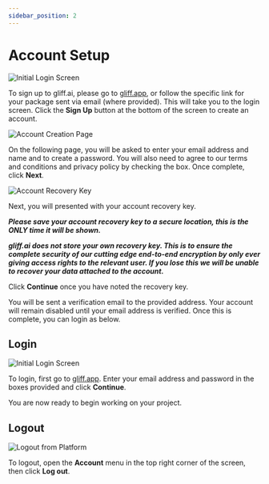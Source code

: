 ```yaml
---
sidebar_position: 2
---
```


# Account Setup

![Initial Login Screen](/img/dominate/login.png)

To sign up to gliff.ai, please go to [gliff.app](https://gliff.app), or follow the specific link for your package sent via email (where provided).
This will take you to the login screen.
Click the **Sign Up** button at the bottom of the screen to create an account.

![Account Creation Page](/img/dominate/create_account.png)

On the following page, you will be asked to enter your email address and name and to create a password.
You will also need to agree to our terms and conditions and privacy policy by checking the box.
Once complete, click **Next**.

![Account Recovery Key](/img/dominate/recovery_key.png)

Next, you will presented with your account recovery key.

**_Please save your account recovery key to a secure location, this is the ONLY time it will be shown._**

**_gliff.ai does not store your own recovery key.
This is to ensure the complete security of our cutting edge end-to-end encryption by only ever giving access rights to the relevant user.
If you lose this we will be unable to recover your data attached to the account._**

Click **Continue** once you have noted the recovery key.

You will be sent a verification email to the provided address.
Your account will remain disabled until your email address is verified.
Once this is complete, you can login as below.

## Login

![Initial Login Screen](/img/dominate/login.png)

To login, first go to [gliff.app](https://gliff.app).
Enter your email address and password in the boxes provided and click **Continue**.

You are now ready to begin working on your project.

## Logout

![Logout from Platform](/img/dominate/log_out.png)

To logout, open the **Account** menu in the top right corner of the screen, then click **Log out**.

